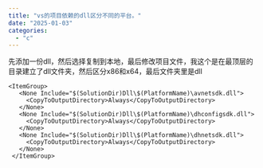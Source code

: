 ```yaml
---
title: "vs的项目依赖的dll区分不同的平台。"
date: "2025-01-03"
categories: 
  - "c"
---
```


先添加一份dll，然后选择复制到本地，最后修改项目文件，我这个是在最顶层的目录建立了dll文件夹，然后区分x86和x64，最后文件夹里是dll

```
<ItemGroup>
   <None Include="$(SolutionDir)Dll\$(PlatformName)\avnetsdk.dll">
     <CopyToOutputDirectory>Always</CopyToOutputDirectory>
   </None>
   <None Include="$(SolutionDir)Dll\$(PlatformName)\dhconfigsdk.dll">
     <CopyToOutputDirectory>Always</CopyToOutputDirectory>
   </None>
   <None Include="$(SolutionDir)Dll\$(PlatformName)\dhnetsdk.dll">
     <CopyToOutputDirectory>Always</CopyToOutputDirectory>
   </None>
 </ItemGroup>
```
